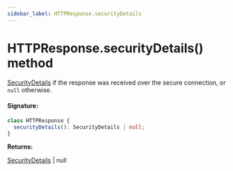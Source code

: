 ```yaml
---
sidebar_label: HTTPResponse.securityDetails
---
```


# HTTPResponse.securityDetails() method

[SecurityDetails](./puppeteer.securitydetails.md) if the response was received over the secure connection, or `null` otherwise.

#### Signature:

```typescript
class HTTPResponse {
  securityDetails(): SecurityDetails | null;
}
```

**Returns:**

[SecurityDetails](./puppeteer.securitydetails.md) \| null
